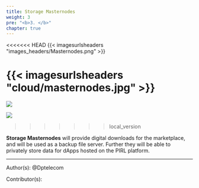 ```yaml
---
title: Storage Masternodes
weight: 3
pre: "<b>3. </b>"
chapter: true
---
```

<<<<<<< HEAD
{{< imagesurlsheaders "images_headers/Masternodes.png"  >}}


{{< imagesurlsheaders "cloud/masternodes.jpg" >}}
=======
![](/images_headers/Masternodes.png)


![](/PirlCloud/masternodes/images/masternodes.jpg)
>>>>>>> local_version


**Storage Masternodes** will provide digital downloads for the marketplace, and will be used as a backup file server. Further they will be able to privately store data for dApps hosted on the PIRL platform.




---
Author(s):
@Dptelecom


Contributor(s):
